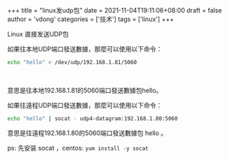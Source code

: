 +++
title = "linux发udp包"
date = 2021-11-04T19:11:06+08:00
draft = false
author = 'vdong'
categories = ['技术'] 
tags = ['linux']
+++

Linux 直接发送UDP包


如果往本地UDP端口發送數據，那麼可以使用以下命令：


```bash
echo "hello" > /dev/udp/192.168.1.81/5060
```
​

意思是往本地192.168.1.81的5060端口發送數據包hello。


如果往遠程UDP端口發送數據，那麼可以使用以下命令：

```bash
echo "hello" | socat - udp4-datagram:192.168.1.80:5060
```


意思是往遠程192.168.1.80的5060端口發送數據包 hello 。
​

ps: 先安装 socat ，centos: `yum install -y socat`​
